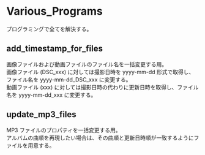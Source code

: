 # Various_Programs
プログラミングで全てを解決する。

## add_timestamp_for_files
画像ファイルおよび動画ファイルのファイル名を一括変更する用。  
画像ファイル (DSC_xxx) に対しては撮影日時を yyyy-mm-dd 形式で取得し、ファイル名を yyyy-mm-dd_DSC_xxx に変更する。  
動画ファイル (xxx) に対しては撮影日時の代わりに更新日時を取得し、ファイル名を yyyy-mm-dd_xxx に変更する。

## update_mp3_files
MP3 ファイルのプロパティを一括変更する用。  
アルバムの曲順を再現したい場合は、その曲順と更新日時順が一致するようにファイルを用意する。